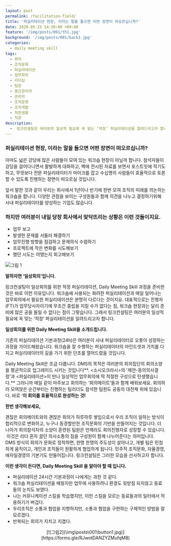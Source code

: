 ```yaml
---
layout: post
permalink: /facilitation-field/
title: '퍼실리테이션 현장, 이라는 말을 들으면 어떤 장면이 떠오르십니까?'
date: 2020-05-25 14:30:00 +09:00
feature: '/img/posts/001/th1.jpg'
background: '/img/posts/001/back1.jpg'
categories:
  - daily meeting skill
tags:
  - 회의
  - 조직문화
  - 퍼실리테이션
  - 업무회의
  - 리더십
  - 팀장
  - 중간관리자
  - 관리자
  - 조직운영
  - 조직개발
  - 직장생활
  - 직장
description:
  -  링크컨설팅은 여러분의 일상적 필요에 꼭 맞는 ‘적정’ 퍼실리테이션을 알려드리고자 합니다.
---
```


### 퍼실리테이션 현장, 이라는 말을 들으면 어떤 장면이 떠오르십니까?

  아마도 넓은 강당에 많은 사람들이 모여 있는 워크숍 현장이 아닐까 합니다.
참석자들이 강당을 걸어다니면서 활발하게 대화하고, 벽에 전시된 자료를 보면서 포스트잇에 적기도 하고, ​​​​​​​무엇보다 전문 퍼실리테이터가 마이크를 잡고 수십명의 사람들이 효율적으로 토론할 수 있도록 진행하는 장면이 떠오르실 것입니다.

  앞서 말한 것과 같이 우리는 회사에서 1년이나 반기에 한번 모여 조직의 미래를 의논하는 워크숍을 합니다. 다양한 관점을 보이는 구성원들과 함께 의견을 나누고 결정하기위해 사내 퍼실리테이터를 양성하는 기업도 많습니다.



### 하지만 여러분이 내일 당장 회사에서 맞닥뜨리는 상황은 이런 것들이지요.

* 업무 보고
* 발생한 문제를 서둘러 해결하기
* 업무진행 방향을 점검하고 문제의식 수렴하기
* 프로젝트에 작은 변화를 시도해보기
* 했던 시도는 어땠는지 회고해보기

![그림 1](\img\posts\001\th2.jpg)

**말하자면 ‘일상회의’입니다.**

링크컨설팅이 일상회의를 위한 적정 퍼실리테이션, Daily Meeting Skill 과정을 준비한 것은 바로 이런 이유입니다. 워크숍에 사용되는 화려한 퍼실리테이션과 매일 일어나는 업무회의에서 필요한 퍼실리테이션은 분명히 다르다는 것이지요. 대표적으로는 진행자(FT)가 업무당사자이기에 무조건 중립을 지킬 수가 없다는 점, 워크숍 현장과는 달리 준비에 많은 공을 들일 수 없다는 점이 그렇습니다. 그래서 링크컨설팅은 여러분의 일상적 필요에 꼭 맞는 ‘적정’ 퍼실리테이션을 알려드리고자 합니다.

**일상회의를 위한 Daily Meeting Skill을 소개드립니다.**

기존의 퍼실리테이션 기본과정(24h)은 여러분이 사내 퍼실리테이터로 오롯이 성장하는 과정을 가이드해왔습니다. 워크숍을 잘 수행하는 퍼실리테이터의 마인드셋과 가치를 다지고 퍼실리테이터의 길을 가기 위한 단초를 열어드렸을 것입니다.

Daily Meeting Skill은 조금 다릅니다. DMS의 목적은 여러분의 회의집단의 회의소양을 평균적으로 업그레이드 시키는 것입니다**. <소시오크라시>의 '제안-동의의사결정'과 <퍼실리테이션>이 만나 일상적인 업무회의에 딱 적절한 구성으로 탄생했습니다.** 그러니까 매일 같이 마주보고 회의하는 ‘회의메이트’들과 함께 배워보세요. 회의하러 모여앉은 순간부터는 진행하는 팀리더도 참석한 팀원도 공동의 대전제 위에 있습니다. 바로 ‘**이 회의를 효율적으로 완성하는 것!**

**한번 생각해보세요,**

괜찮은 회의메이트와의 괜찮은 회의가 하루하루 쌓임으로서 우리 조직이 일하는 방식이 합리적으로 변화하고, 누구나 동경할만한 조직문화의 기반을 만들어지는 것입니다. 더 나아가 회의참석자의 소양이 훈련된 팀원은 언제라도 회의진행자로 성장할 수 있습니다.
 ​​​​​​​
 이것은 리더 혼자 끌던 의사소통의 짐을 구성원이 함께 나누어준다는 의미입니다. DMS 방식의 회의가 문화로 정착하면, 한명 한명의 주도성이 살아나고, 개별 팀은 민첩하게 움직이고, 개인과 조직들이 원활하게 협업하게 됩니다. 민주적 조직문화, 자율경영, 애자일경영의 기본기도 만들어집니다. 링크컨설팅은 그러한 모습을 선사하고자 합니다.​

**이런 생각이 든다면, Daily Meeting Skill 을 알아야 할 때 입니다.**

* 퍼실리테이션 24시간 기본과정이 나에게는 과한 것 같다.
* 워크숍 퍼실리테이션을 배웠지만 업무에 사용하려니 환경도 뒷받침 되지않고 동료들의 눈치도 보였다.
* 나는 커뮤니케이션 스킬을 학습했지만, 이런 스킬을 모르는 동료들과의 일터에서 적용하기가 버겁다.
* 우리조직은 소통과 협업을 지향하지만, 소통과 협업을 구현하는 구체적인 방법을 잘 모르겠다.
* 반복되는 회의가 지치고 지겹다.

<center>[![그림2](\img\posts\001\button1.jpg)](https://forms.gle/RJwotDANZYZMufqM8)</center>
